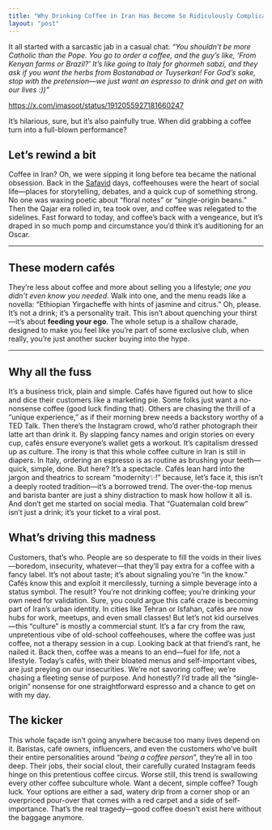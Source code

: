 ```yaml
---
title: "Why Drinking Coffee in Iran Has Become So Ridiculously Complicated"
layout: "post"
---
```


It all started with a sarcastic jab in a casual chat: _“You shouldn’t be more Catholic than the Pope. You go to order a coffee, and the guy’s like, ‘From Kenyan farms or Brazil?’ It’s like going to Italy for ghormeh sabzi, and they ask if you want the herbs from Bostanabad or Tuyserkan! For God’s sake, stop with the pretension—we just want an espresso to drink and get on with our lives :))”_ 

https://x.com/imasoot/status/1912055927181660247

It’s hilarious, sure, but it’s also painfully true. When did grabbing a coffee turn into a full-blown performance?

## Let’s rewind a bit
Coffee in Iran? Oh, we were sipping it long before tea became the national obsession. Back in the [Safavid](https://en.wikipedia.org/wiki/Safavid_dynasty) days, coffeehouses were the heart of social life—places for storytelling, debates, and a quick cup of something strong. No one was waxing poetic about “floral notes” or “single-origin beans.” Then the Qajar era rolled in, tea took over, and coffee was relegated to the sidelines. Fast forward to today, and coffee’s back with a vengeance, but it’s draped in so much pomp and circumstance you’d think it’s auditioning for an Oscar.

---

## These modern cafés
They’re less about coffee and more about selling you a lifestyle; _one you didn’t even know you needed_. Walk into one, and the menu reads like a novella: “Ethiopian Yirgacheffe with hints of jasmine and citrus.” Oh, please. It’s not a drink; it’s a personality trait. This isn’t about quenching your thirst—it’s about **feeding your ego**. The whole setup is a shallow charade, designed to make you feel like you’re part of some exclusive club, when really, you’re just another sucker buying into the hype.

---

## Why all the fuss
It’s a business trick, plain and simple. Cafés have figured out how to slice and dice their customers like a marketing pie. Some folks just want a no-nonsense coffee (good luck finding that). Others are chasing the thrill of a “unique experience,” as if their morning brew needs a backstory worthy of a TED Talk. Then there’s the Instagram crowd, who’d rather photograph their latte art than drink it. By slapping fancy names and origin stories on every cup, cafés ensure everyone’s wallet gets a workout. It’s capitalism dressed up as culture.
The irony is that this whole coffee culture in Iran is still in diapers. In Italy, ordering an espresso is as routine as brushing your teeth—quick, simple, done. But here? It’s a spectacle. Cafés lean hard into the jargon and theatrics to scream “modernity✨!” because, let’s face it, this isn’t a deeply rooted tradition—it’s a borrowed trend. The over-the-top menus and barista banter are just a shiny distraction to mask how hollow it all is. And don’t get me started on social media. That “Guatemalan cold brew” isn’t just a drink; it’s your ticket to a viral post.

## What’s driving this madness
Customers, that’s who. People are so desperate to fill the voids in their lives—boredom, insecurity, whatever—that they’ll pay extra for a coffee with a fancy label. It’s not about taste; it’s about signaling you’re “in the know.” Cafés know this and exploit it mercilessly, turning a simple beverage into a status symbol. The result? You’re not drinking coffee; you’re drinking your own need for validation.
Sure, you could argue this café craze is becoming part of Iran’s urban identity. In cities like Tehran or Isfahan, cafés are now hubs for work, meetups, and even small classes! But let’s not kid ourselves—this “culture” is mostly a commercial stunt. It’s a far cry from the raw, unpretentious vibe of old-school coffeehouses, where the coffee was just coffee, not a therapy session in a cup.
Looking back at that friend’s rant, he nailed it. Back then, coffee was a means to an end—fuel for life, not a lifestyle. Today’s cafés, with their bloated menus and self-important vibes, are just preying on our insecurities. We’re not savoring coffee; we’re chasing a fleeting sense of purpose. And honestly? I’d trade all the “single-origin” nonsense for one straightforward espresso and a chance to get on with my day.

## The kicker
This whole façade isn’t going anywhere because too many lives depend on it. Baristas, café owners, influencers, and even the customers who’ve built their entire personalities around “_being a coffee person_”, they’re all in too deep. Their jobs, their social clout, their carefully curated Instagram feeds hinge on this pretentious coffee circus. Worse still, this trend is swallowing every other coffee subculture whole. Want a decent, simple coffee? Tough luck. Your options are either a sad, watery drip from a corner shop or an overpriced pour-over that comes with a red carpet and a side of self-importance. That’s the real tragedy—good coffee doesn’t exist here without the baggage anymore.

